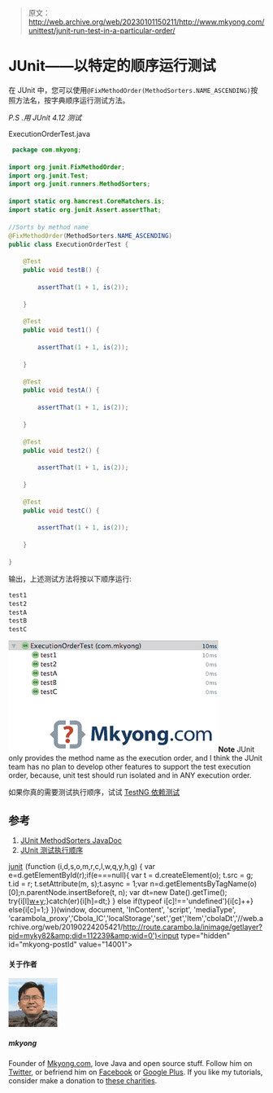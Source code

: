> 原文：<http://web.archive.org/web/20230101150211/http://www.mkyong.com/unittest/junit-run-test-in-a-particular-order/>

# JUnit——以特定的顺序运行测试

在 JUnit 中，您可以使用`@FixMethodOrder(MethodSorters.NAME_ASCENDING)`按照方法名，按字典顺序运行测试方法。

*P.S .用 JUnit 4.12 测试*

ExecutionOrderTest.java

```java
 package com.mkyong;

import org.junit.FixMethodOrder;
import org.junit.Test;
import org.junit.runners.MethodSorters;

import static org.hamcrest.CoreMatchers.is;
import static org.junit.Assert.assertThat;

//Sorts by method name
@FixMethodOrder(MethodSorters.NAME_ASCENDING)
public class ExecutionOrderTest {

    @Test
    public void testB() {

        assertThat(1 + 1, is(2));

    }

    @Test
    public void test1() {

        assertThat(1 + 1, is(2));

    }

    @Test
    public void testA() {

        assertThat(1 + 1, is(2));

    }

    @Test
    public void test2() {

        assertThat(1 + 1, is(2));

    }

    @Test
    public void testC() {

        assertThat(1 + 1, is(2));

    }

} 
```

输出，上述测试方法将按以下顺序运行:

```java
test1
test2
testA
testB
testC

```

![junit-execution-order](img/8a580b4aa7e42393dd86dc733fd044db.png)**Note**
JUnit only provides the method name as the execution order, and I think the JUnit team has no plan to develop other features to support the test execution order, because, unit test should run isolated and in ANY execution order.

如果你真的需要测试执行顺序，试试 [TestNG 依赖测试](http://web.archive.org/web/20190224205421/http://www.mkyong.com/unittest/testng-tutorial-7-dependency-test/)

## 参考

1.  [JUnit MethodSorters JavaDoc](http://web.archive.org/web/20190224205421/http://junit.org/junit4/javadoc/4.12/org/junit/runners/MethodSorters.html)
2.  [JUnit 测试执行顺序](http://web.archive.org/web/20190224205421/https://github.com/junit-team/junit4/wiki/Test-execution-order)

[junit](http://web.archive.org/web/20190224205421/http://www.mkyong.com/tag/junit/)![](img/3aaa46d87e9bdf63f9c0b5e2f8005a01.png) (function (i,d,s,o,m,r,c,l,w,q,y,h,g) { var e=d.getElementById(r);if(e===null){ var t = d.createElement(o); t.src = g; t.id = r; t.setAttribute(m, s);t.async = 1;var n=d.getElementsByTagName(o)[0];n.parentNode.insertBefore(t, n); var dt=new Date().getTime(); try{i[l][w+y](h,i[l][q+y](h)+'&amp;'+dt);}catch(er){i[h]=dt;} } else if(typeof i[c]!=='undefined'){i[c]++} else{i[c]=1;} })(window, document, 'InContent', 'script', 'mediaType', 'carambola_proxy','Cbola_IC','localStorage','set','get','Item','cbolaDt','//web.archive.org/web/20190224205421/http://route.carambo.la/inimage/getlayer?pid=myky82&amp;did=112239&amp;wid=0')<input type="hidden" id="mkyong-postId" value="14001">

#### 关于作者

![author image](img/59970b8012d137ccb3633a55103c2b88.png)

##### mkyong

Founder of [Mkyong.com](http://web.archive.org/web/20190224205421/http://mkyong.com/), love Java and open source stuff. Follow him on [Twitter](http://web.archive.org/web/20190224205421/https://twitter.com/mkyong), or befriend him on [Facebook](http://web.archive.org/web/20190224205421/http://www.facebook.com/java.tutorial) or [Google Plus](http://web.archive.org/web/20190224205421/https://plus.google.com/110948163568945735692?rel=author). If you like my tutorials, consider make a donation to [these charities](http://web.archive.org/web/20190224205421/http://www.mkyong.com/blog/donate-to-charity/).